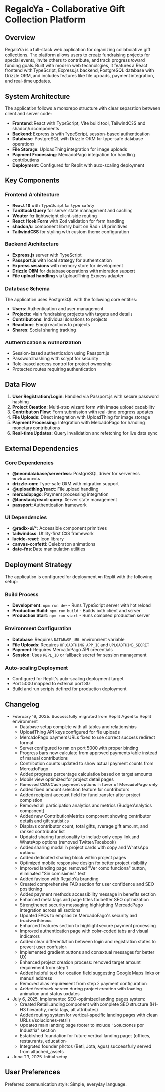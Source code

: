 # RegaloYa - Collaborative Gift Collection Platform

## Overview

RegaloYa is a full-stack web application for organizing collaborative gift collections. The platform allows users to create fundraising projects for special events, invite others to contribute, and track progress toward funding goals. Built with modern web technologies, it features a React frontend with TypeScript, Express.js backend, PostgreSQL database with Drizzle ORM, and includes features like file uploads, payment integration, and real-time updates.

## System Architecture

The application follows a monorepo structure with clear separation between client and server code:

- **Frontend**: React with TypeScript, Vite build tool, TailwindCSS and shadcn/ui components
- **Backend**: Express.js with TypeScript, session-based authentication
- **Database**: PostgreSQL with Drizzle ORM for type-safe database operations
- **File Storage**: UploadThing integration for image uploads
- **Payment Processing**: MercadoPago integration for handling contributions
- **Deployment**: Configured for Replit with auto-scaling deployment

## Key Components

### Frontend Architecture
- **React 18** with TypeScript for type safety
- **TanStack Query** for server state management and caching
- **Wouter** for lightweight client-side routing
- **React Hook Form** with Zod validation for form handling
- **shadcn/ui** component library built on Radix UI primitives
- **TailwindCSS** for styling with custom theme configuration

### Backend Architecture
- **Express.js** server with TypeScript
- **Passport.js** with local strategy for authentication
- **Express sessions** with memory store for development
- **Drizzle ORM** for database operations with migration support
- **File upload handling** via UploadThing Express adapter

### Database Schema
The application uses PostgreSQL with the following core entities:
- **Users**: Authentication and user management
- **Projects**: Main fundraising projects with targets and details
- **Contributions**: Individual donations to projects
- **Reactions**: Emoji reactions to projects
- **Shares**: Social sharing tracking

### Authentication & Authorization
- Session-based authentication using Passport.js
- Password hashing with scrypt for security
- Role-based access control for project ownership
- Protected routes requiring authentication

## Data Flow

1. **User Registration/Login**: Handled via Passport.js with secure password hashing
2. **Project Creation**: Multi-step wizard form with image upload capability
3. **Contribution Flow**: Form submission with real-time progress updates
4. **File Uploads**: Direct integration with UploadThing for image storage
5. **Payment Processing**: Integration with MercadoPago for handling monetary contributions
6. **Real-time Updates**: Query invalidation and refetching for live data sync

## External Dependencies

### Core Dependencies
- **@neondatabase/serverless**: PostgreSQL driver for serverless environments
- **drizzle-orm**: Type-safe ORM with migration support
- **@uploadthing/react**: File upload handling
- **mercadopago**: Payment processing integration
- **@tanstack/react-query**: Server state management
- **passport**: Authentication framework

### UI Dependencies
- **@radix-ui/***: Accessible component primitives
- **tailwindcss**: Utility-first CSS framework
- **lucide-react**: Icon library
- **canvas-confetti**: Celebration animations
- **date-fns**: Date manipulation utilities

## Deployment Strategy

The application is configured for deployment on Replit with the following setup:

### Build Process
- **Development**: `npm run dev` - Runs TypeScript server with hot reload
- **Production Build**: `npm run build` - Builds both client and server
- **Production Start**: `npm run start` - Runs compiled production server

### Environment Configuration
- **Database**: Requires `DATABASE_URL` environment variable
- **File Uploads**: Requires `UPLOADTHING_APP_ID` and `UPLOADTHING_SECRET`
- **Payment**: Requires MercadoPago API credentials
- **Session**: Uses `REPL_ID` or fallback secret for session management

### Auto-scaling Deployment
- Configured for Replit's auto-scaling deployment target
- Port 5000 mapped to external port 80
- Build and run scripts defined for production deployment

## Changelog

- February 16, 2025. Successfully migrated from Replit Agent to Replit environment
  - Database setup complete with all tables and relationships
  - UploadThing API keys configured for file uploads
  - MercadoPago payment URLs fixed to use correct success redirect format
  - Server configured to run on port 5000 with proper binding
  - Progress bars now calculate from approved payments table instead of manual contributions
  - Contribution counts updated to show actual payment counts from MercadoPago
  - Added progress percentage calculation based on target amounts
  - Mobile view optimized for project detail pages
  - Removed CBU/Cash payment options in favor of MercadoPago only
  - Added fixed amount selection feature for contributors
  - Added recipient account field for fund transfer after project completion
  - Removed all participation analytics and metrics (BudgetAnalytics component)
  - Added new ContributionMetrics component showing contributor details and gift statistics
  - Displays contributor count, total gifts, average gift amount, and ranked contributor list
  - Updated sharing functionality to include only copy link and WhatsApp options (removed Twitter/Facebook)
  - Added sharing modal in project cards with copy and WhatsApp options
  - Added dedicated sharing block within project pages
  - Optimized mobile responsive design for better project visibility
  - Improved landing page: removed "Ver como funciona" button, eliminated "Sin comisiones" text
  - Added favicon with RegaloYa branding
  - Created comprehensive FAQ section for user confidence and SEO positioning
  - Added payment methods accessibility message in benefits section
  - Enhanced meta tags and page titles for better SEO optimization
  - Strengthened security messaging highlighting MercadoPago integration across all sections
  - Updated FAQs to emphasize MercadoPago's security and trustworthiness
  - Enhanced features section to highlight secure payment processing
  - Improved authentication page with color-coded tabs and visual indicators
  - Added clear differentiation between login and registration states to prevent user confusion
  - Implemented gradient buttons and contextual messages for better UX
  - Enhanced project creation process: removed target amount requirement from step 1
  - Added helpful text for location field suggesting Google Maps links or manual address
  - Removed alias requirement from step 3 payment configuration
  - Added feedback screen during project creation with loading animation and status updates
- July 6, 2025. Implemented SEO-optimized landing pages system:
  - Created RetailLanding component with complete SEO structure (H1-H3 hierarchy, meta tags, alt attributes)
  - Added routing system for vertical-specific landing pages with clean URLs (/soluciones-retail)
  - Updated main landing page footer to include "Soluciones por Industria" section
  - Established foundation for future vertical landing pages (offices, restaurants, education)
  - Integrated founder photos (Beti, Jota, Agus) successfully served from attached_assets
- June 23, 2025. Initial setup

## User Preferences

Preferred communication style: Simple, everyday language.